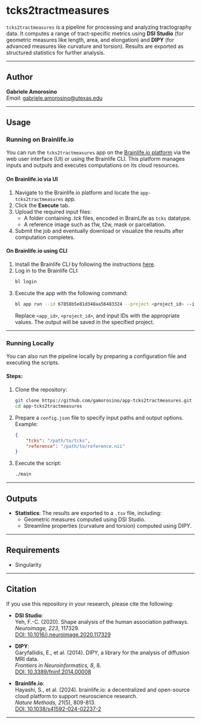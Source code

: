 
# tcks2tractmeasures

`tcks2tractmeasures` is a pipeline for processing and analyzing tractography data. It computes a range of tract-specific metrics using **DSI Studio** (for geometric measures like length, area, and elongation) and **DIPY** (for advanced measures like curvature and torsion). Results are exported as structured statistics for further analysis.

---

## Author

**Gabriele Amorosino**  
*Email*: gabriele.amorosino@utexas.edu  

---

## Usage

### Running on Brainlife.io

You can run the `tcks2tractmeasures` app on the [Brainlife.io platform](https://brainlife.io) via the web user interface (UI) or using the Brainlife CLI. This platform manages inputs and outputs and executes computations on its cloud resources.

#### On Brainlife.io via UI

1. Navigate to the Brainlife.io platform and locate the `app-tcks2tractmeasures` app.
2. Click the **Execute** tab.
3. Upload the required input files:
   - A folder containing _.tck_ files, encoded in BrainLife as `tcks` datatype.
   - A reference image such as t1w, t2w, mask or parcellation.
4. Submit the job and eventually download or visualize the results after computation completes.

#### On Brainlife.io using CLI

1. Install the Brainlife CLI by following the instructions [here](https://brainlife.io/docs/cli/install/).
2. Log in to the Brainlife CLI:
   ```bash
   bl login
   ```
3. Execute the app with the following command:
   ```bash
   bl app run --id 67858b5e81d348aa56483324 --project <project_id> --input tcks:<tcks_id> --input reference:<reference_id>
   ```
   Replace `<app_id>`, `<project_id>`, and input IDs with the appropriate values. The output will be saved in the specified project.

---

### Running Locally

You can also run the pipeline locally by preparing a configuration file and executing the scripts.

#### Steps:

1. Clone the repository:
   ```bash
   git clone https://github.com/gamorosino/app-tcks2tractmeasures.git
   cd app-tcks2tractmeasures
   ```

2. Prepare a `config.json` file to specify input paths and output options. Example:
   ```json
   {
       "tcks": "/path/to/tcks",
       "reference": "/path/to/reference.nii"
   }
   ```

3. Execute the script:
   ```bash
   ./main
   ```

---

## Outputs

- **Statistics**: The results are exported to a `.tsv` file, including:
  - Geometric measures computed using DSI Studio.
  - Streamline properties (curvature and torsion) computed using DIPY.

---

## Requirements

- Singularity

---

## Citation

If you use this repository in your research, please cite the following:

- **DSI Studio**:  
  Yeh, F.-C. (2020). Shape analysis of the human association pathways.  
  *Neuroimage, 223*, 117329.  
  [DOI: 10.1016/j.neuroimage.2020.117329](https://doi.org/10.1016/j.neuroimage.2020.117329)

- **DIPY**:  
  Garyfallidis, E., et al. (2014). DIPY, a library for the analysis of diffusion MRI data.  
  *Frontiers in Neuroinformatics, 8*, 8.  
  [DOI: 10.3389/fninf.2014.00008](https://doi.org/10.3389/fninf.2014.00008)

- **Brainlife.io**:  
  Hayashi, S., et al. (2024). brainlife.io: a decentralized and open-source cloud platform to support neuroscience research.  
  *Nature Methods, 21*(5), 809-813.  
  [DOI: 10.1038/s41592-024-02237-2](https://doi.org/10.1038/s41592-024-02237-2)

---
